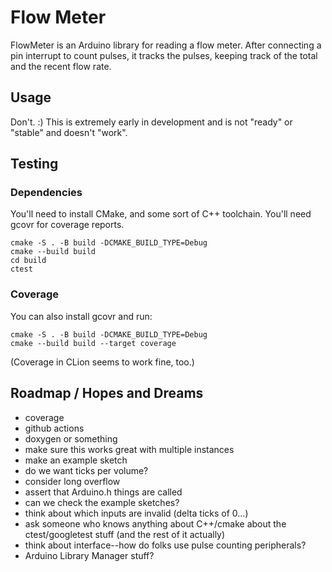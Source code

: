 # Flow Meter

FlowMeter is an Arduino library for reading a flow meter.  After connecting a pin interrupt 
to count pulses, it tracks the pulses, keeping track of the total and the recent flow rate.

## Usage

Don't. :) This is extremely early in development and is not "ready" or "stable" and doesn't "work".

## Testing
### Dependencies
You'll need to install CMake, and some sort of C++ toolchain. You'll need gcovr for coverage reports.

```
cmake -S . -B build -DCMAKE_BUILD_TYPE=Debug
cmake --build build
cd build
ctest
```

### Coverage

You can also install gcovr and run:

```
cmake -S . -B build -DCMAKE_BUILD_TYPE=Debug
cmake --build build --target coverage
```

(Coverage in CLion seems to work fine, too.)

## Roadmap / Hopes and Dreams
 * coverage
 * github actions
 * doxygen or something
 * make sure this works great with multiple instances
 * make an example sketch
 * do we want ticks per volume?
 * consider long overflow
 * assert that Arduino.h things are called
 * can we check the example sketches?
 * think about which inputs are invalid (delta ticks of 0...)
 * ask someone who knows anything about C++/cmake about the ctest/googletest stuff (and the rest of it actually)
 * think about interface--how do folks use pulse counting peripherals?
 * Arduino Library Manager stuff?
